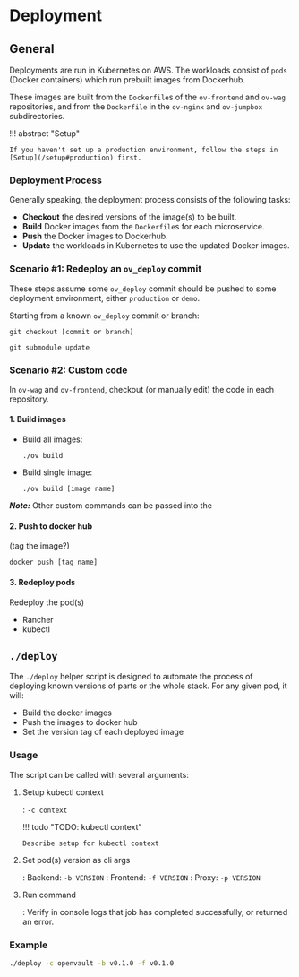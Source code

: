 # Deployment

## General

Deployments are run in Kubernetes on AWS. The workloads consist of `pods` (Docker containers) which run prebuilt images from Dockerhub.

These images are built from the `Dockerfile`s of the `ov-frontend` and `ov-wag` repositories, and from the `Dockerfile` in the `ov-nginx` and `ov-jumpbox` subdirectories.

!!! abstract "Setup"

    If you haven't set up a production environment, follow the steps in [Setup](/setup#production) first.

### Deployment Process

Generally speaking, the deployment process consists of the following tasks:

- **Checkout** the desired versions of the image(s) to be built.
- **Build** Docker images from the `Dockerfile`s for each microservice.
- **Push** the Docker images to Dockerhub.
- **Update** the workloads in Kubernetes to use the updated Docker images.

### Scenario #1: Redeploy an `ov_deploy` commit

These steps assume some `ov_deploy` commit should be pushed to some deployment environment, either `production` or `demo`.

Starting from a known `ov_deploy` commit or branch:

`git checkout [commit or branch]`

`git submodule update`

### Scenario #2: Custom code

In `ov-wag` and `ov-frontend`, checkout (or manually edit) the code in each repository.

#### 1. Build images

- Build all images:

  `./ov build`

- Build single image:

  `./ov build [image name]`

**_Note:_** Other custom commands can be passed into the

#### 2. Push to docker hub

(tag the image?)

`docker push [tag name]`

#### 3. Redeploy pods

Redeploy the pod(s)

- Rancher
- kubectl

## `./deploy`

The `./deploy` helper script is designed to automate the process of deploying known versions of parts or the whole stack. For any given pod, it will:

- Build the docker images
- Push the images to docker hub
- Set the version tag of each deployed image

### Usage

The script can be called with several arguments:

1.  Setup kubectl context

    : `-c context`

    !!! todo "TODO: kubectl context"

        Describe setup for kubectl context

1.  Set pod(s) version as cli args

    : Backend: `-b VERSION`
    : Frontend: `-f VERSION`
    : Proxy: `-p VERSION`

1.  Run command

    : Verify in console logs that job has completed successfully, or returned an error.

### Example

```bash title="Deploy v0.1.0 of backend and frontend"
./deploy -c openvault -b v0.1.0 -f v0.1.0
```
